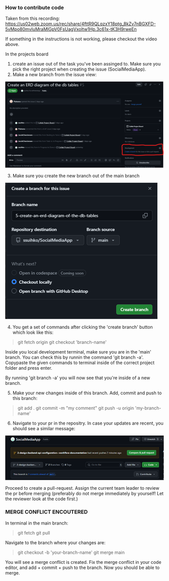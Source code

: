 ### How to contribute code

Taken from this recording:
https://us02web.zoom.us/rec/share/4fttR9QLqzxY18ptg_8kZv7nBGXFD-5vMpo80mvIuMraMlGpV0FsUagVxoltw1Hp.3c61x-tK3H9rweEn

If something in the instructions is not working, please checkout the video above.

In the projects board

1. create an issue out of the task you've been assinged to.
   Make sure you pick the right project when creating the issue (SocialMediaApp).
2. Make a new branch from the issue view:

![image info](./img/create_branch.png)

3. Make sure you create the new branch out of the main branch

![image info](./img/branch_settings.png)

4. You get a set of commands after clicking the 'create branch' button which look like this:

> git fetch origin
> git checkout 'branch-name'

Inside you local development terminal, make sure you are in the 'main' branch.
You can check this by runnin the command 'git branch -a'.
Copypaste the given commands to terminal inside of the correct project folder and press enter.

By running 'git branch -a' you will now see that you're inside of a new branch.

5. Make your new changes inside of this branch. Add, commit and push to this branch:

> git add .
> git commit -m "my comment"
> git push -u origin 'my-branch-name'

6. Navigate to your pr in the repositry. In case your updates are recent, you should see a similar message:

![image info](./img/pr_message.png)

Proceed to create a pull-request. Assign the current team leader to review the pr before merging (preferably do not merge immediately by yourself! Let the reviewer look at the code first.)

### MERGE CONFLICT ENCOUTERED

In terminal in the main branch:

> git fetch
> git pull

Navigate to the branch where your changes are:

> git checkout -b 'your-branch-name'
> git merge main

You will see a merge conflict is created. Fix the merge conflict in your code editor, and add + commit + push to the branch. Now you should be able to merge.
